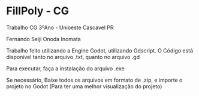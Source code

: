 # FillPoly - CG
Trabalho CG 3ºAno - Unioeste Cascavel PR

Fernando Seiji Onoda Inomata 

Trabalho feito utilizando a Engine Godot, utilizando Gdscript. O Código está disponível tanto no arquivo .txt, quanto no arquivo .gd

Para executar, faça a instalação do arquivo .exe

Se necessário, Baixe todos os arquivos em formato de .zip, e importe o projeto no Godot (Para ter uma melhor visualização do projeto)
